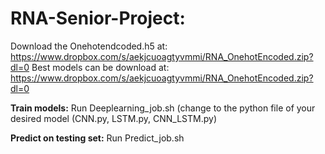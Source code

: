 # RNA-Senior-Project:
Download the Onehotendcoded.h5 at: https://www.dropbox.com/s/aekjcuoagtyvmmi/RNA_OnehotEncoded.zip?dl=0
Best models can be download at: https://www.dropbox.com/s/aekjcuoagtyvmmi/RNA_OnehotEncoded.zip?dl=0

**Train models:** 
Run Deeplearning_job.sh (change to the python file of your desired model (CNN.py, LSTM.py, CNN_LSTM.py)

**Predict on testing set:**
Run Predict_job.sh
